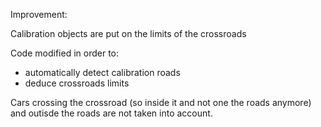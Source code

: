Improvement:

Calibration objects are put on the limits of the crossroads

Code modified in order to:
- automatically detect calibration roads
- deduce crossroads limits

Cars crossing the crossroad (so inside it and not one the roads anymore) and outisde the roads are not taken into account.
